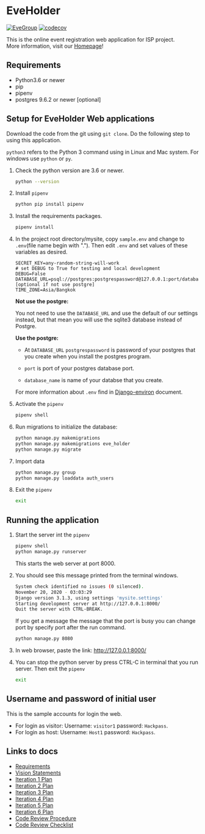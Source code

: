 # EveHolder

[![EveGroup](https://circleci.com/gh/EveGroup/EveHolder.svg?style=svg)](https://app.circleci.com/pipelines/github/EveGroup/EveHolder)
[![codecov](https://codecov.io/gh/EveGroup/EveHolder/branch/master/graph/badge.svg?token=IYHFBSLOV7)](https://codecov.io/gh/EveGroup/EveHolder/)

This is the online event registration web application for ISP project. <br>
More information, visit our [Homepage](https://github.com/EveGroup/EveHolder/wiki)!

## Requirements

- Python3.6 or newer
- pip
- pipenv
- postgres 9.6.2 or newer [optional]

## Setup for EveHolder Web applications

Download the code from the git using `git clone`. Do the following step to using this application.

`python3` refers to the Python 3 command using in Linux and Mac system. For windows use `python` or `py`.

1. Check the python version are 3.6 or newer.

   ```bash
   python --version
   ```

2. Install `pipenv`

   ```bash
   python pip install pipenv
   ```

3. Install the requirements packages.

   ```bash
   pipenv install
   ```

4. In the project root directory/mysite, copy `sample.env` and change to `.env`(file name begin with "."). Then edit `.env` and set values of these variables as desired.

   ```env
   SECRET_KEY=any-random-string-will-work
   # set DEBUG to True for testing and local development
   DEBUG=False
   DATABASE_URL=psql://postgres:postgrespassword@127.0.0.1:port/database_name [optional if not use postgre]
   TIME_ZONE=Asia/Bangkok
   ```

   **Not use the postgre:**

   You not need to use the `DATABASE_URL` and use the default of our settings instead, but that mean you will use the sqlite3 database instead of Postgre.

   **Use the postgre:**

   - At `DATABASE_URL` `postgrespassword` is password of your postgres that you create when you install the postgres program.

   - `port` is port of your postgres database port.

   - `database_name` is name of your databse that you create.

   For more information about `.env` find in [Django-environ](https://django-environ.readthedocs.io/en/latest/) document.

5. Activate the `pipenv`

   ```bash
   pipenv shell
   ```

6. Run migrations to initialize the database:

   ```bash
   python manage.py makemigrations
   python manage.py makemigrations eve_holder
   python manage.py migrate
   ```

7. Import data

   ```bash
   python manage.py group
   python manage.py loaddata auth_users
   ```

8. Exit the `pipenv`

   ```bash
   exit
   ```

## Running the application

1. Start the server int the `pipenv`

   ```bash
   pipenv shell
   python manage.py runserver
   ```

   This starts the web server at port 8000.

2. You should see this message printed from the terminal windows.

   ```bash
   System check identified no issues (0 silenced).
   November 20, 2020 - 03:03:29
   Django version 3.1.3, using settings 'mysite.settings'
   Starting development server at http://127.0.0.1:8000/
   Quit the server with CTRL-BREAK.
   ```

   If you get a message the message that the port is busy you can change port by specify port after the run command.

   ```bash
   python manage.py 8080
   ```

3. In web browser, paste the link: <http://127.0.0.1:8000/>

4. You can stop the python server by press CTRL-C in terminal that you run server. Then exit the `pipenv`

   ```bash
   exit
   ```

## Username and password of initial user

This is the sample accounts for login the web.

- For login as visitor: Username: `visitor1` password: `Hackpass`.
- For login as host: Username: `Host1` password: `Hackpass`.

## Links to docs

- [Requirements](https://github.com/EveGroup/EveHolder/wiki/Requirements)
- [Vision Statements](https://github.com/EveGroup/EveHolder/wiki/Vision-Statement)
- [Iteration 1 Plan](https://github.com/EveGroup/EveHolder/wiki/Iteration-1-Plan)
- [Iteration 2 Plan](https://github.com/EveGroup/EveHolder/wiki/Iteration-2-Plan)
- [Iteration 3 Plan](https://github.com/EveGroup/EveHolder/wiki/Iteration-3-Plan)
- [Iteration 4 Plan](https://github.com/EveGroup/EveHolder/wiki/Iteration-4-Plan)
- [Iteration 5 Plan](https://github.com/EveGroup/EveHolder/wiki/Iteration-5-Plan)
- [Iteration 6 Plan](https://github.com/EveGroup/EveHolder/wiki/Iteration-6-Plan)
- [Code Review Procedure](https://github.com/EveGroup/EveHolder/wiki/Code-Review-Procedure)
- [Code Review Checklist](https://github.com/EveGroup/EveHolder/wiki/Code-Review-checklist)
